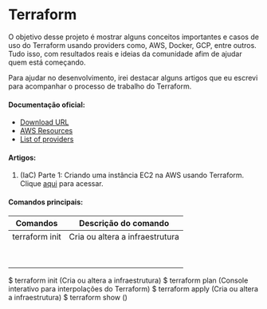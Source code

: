 # Terraform

O objetivo desse projeto é mostrar alguns conceitos importantes e casos de uso do Terraform usando providers como, AWS, Docker, GCP, entre outros. Tudo isso, com resultados reais e ideias da comunidade afim de ajudar quem está começando.


Para ajudar no desenvolvimento, irei destacar alguns artigos que eu escrevi para acompanhar o processo de trabalho do Terraform.

#### Documentação oficial:

- [Download URL](https://www.terraform.io/downloads.html)
- [AWS Resources](https://www.terraform.io/docs/providers/aws/)
- [List of providers](https://www.terraform.io/docs/providers/index.html)


#### Artigos:

1) (IaC) Parte 1: Criando uma instância EC2 na AWS usando Terraform. Clique [aqui](https://medium.com/@amaurybsouza/terraform-e364f5d31570) para acessar.

#### Comandos principais:

Comandos       | Descrição do comando
---------------|-----------------------------------------------
terraform init | Cria ou altera a infraestrutura
               |
               |
               |
               |
               |
               |
               |
               |



$ terraform init (Cria ou altera a infraestrutura)
$ terraform plan (Console interativo para interpolações do Terraform)
$ terraform apply (Cria ou altera a infraestrutura)
$ terraform show ()



